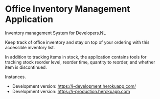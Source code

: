 # Office Inventory Management Application
Inventory management System for Developers.NL

Keep track of office inventory and stay on top of your ordering with this accessible inventory list. 

In addition to tracking items in stock, the application contains tools for tracking stock reorder level, reorder time, quantity to reorder, and whether item is discontinued.

Instances.

- Development version: https://i-development.herokuapp.com/
- Development version: https://i-production.herokuapp.com
